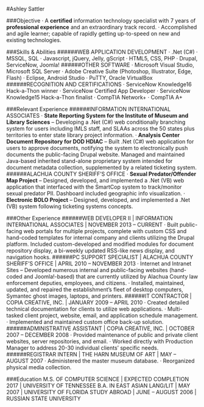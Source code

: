 #Ashley Sattler

###Objective
· A **certified** information technology specialist with 7 years of **professional experience** and an
extraordinary track record.
· Accomplished and agile learner; capable of rapidly getting up-to-speed on new and existing technologies.

###Skills & Abilities
######WEB APPLICATION DEVELOPMENT
· .Net (C#)
· MSSQL, SQL
· Javascript, jQuery, Jelly, gScript
· HTML5, CSS, PHP
· Drupal, ServiceNow, Joomla!
######OTHER SOFTWARE
· Microsoft Visual Studio, Microsoft SQL Server
· Adobe Creative Suite (Photoshop, Illustrator, Edge, Flash)
· Eclipse, Android Studio
· PuTTY, Oracle VirtualBox
######RECOGNITION AND CERTIFICATIONS
· ServiceNow Knowledge16 Hack-a-Thon winner
· ServiceNow Certified App Developer
· ServiceNow Knowledge15 Hack-a-Thon finalist
· CompTIA Network+
· CompTIA A+

###Relevant Experience
######INFORMATION INTERNATIONAL ASSOCIATES
· **State Reporting System for the Institute of Museum and Library Sciences** – Developing a .Net (C#) web
conditionally branching system for users including IMLS staff, and SLAAs across the 50 states plus
territories to enter state library project information.
· **Analysis Center Document Repository for DOD HDIAC** – Built .Net (C#) web application for users to
approve documents, notifying the system to electronically push documents the public-facing Drupal
website. Managed and maintained Java-based inherited stand-alone proprietary system intended for
document metadata collection, supplemented by a related ticketing system.
######ALACHUA COUNTY SHERIFF’S OFFICE
· **Sexual Predator/Offender Map Project** – Designed, developed, and implemented a .Net (VB) web
application that interfaced with the SmartCop system to track/monitor sexual predator PII. Dashboard
included geographic info visualization.
· **Electronic BOLO Project** – Designed, developed, and implemented a .Net (VB) system following ticketing
systems concepts.

###Other Experience
######WEB DEVELOPER II | INFORMATION INTERNATIONAL ASSOCIATES | NOVEMBER 2013 – CURRENT
· Built public-facing web portals for multiple projects, complete with custom CSS and hand-coded templates
for internal company and clients utilizing the Drupal platform. Included custom-developed and modified
modules for document repository display, a bi-weekly updated RSS-like news display, and navigation hooks.
######PC SUPPORT SPECIALIST | ALACHUA COUNTY SHERIFF’S OFFICE | APRIL 2010 – NOVEMBER 2013
· Internet and Intranet Sites – Developed numerous internal and public-facing websites (hand-coded and
Joomla!-based) that are currently utilized by Alachua County law enforcement deputies, employees, and
citizens.
· Installed, maintained, updated, and repaired the establishment’s fleet of desktop computers, Symantec
ghost images, laptops, and printers.
######IT CONTRACTOR | COPIA CREATIVE, INC. | JANUARY 2009 – APRIL 2010
· Created detailed technical documentation for clients to utilize web applications.
· Multi-tasked client project, website, email, and application schedule management.
· Implemented and maintained custom office back-up solution.
######ADMINISTRATIVE ASSISTANT | COPIA CREATIVE, INC. | OCTOBER 2007 – DECEMBER 2008
· Provided maintenance of public and private client websites, server repositories, and email.
· Worked directly with Production Manager to address 20-30 individual clients’ specific needs.
######REGISTRAR INTERN | THE HARN MUSEUM OF ART | MAY – AUGUST 2007
· Administered the master museum database.
· Reorganized physical media collection.

###Education
M.S. OF COMPUTER SCIENCE | EXPECTED COMPLETION 2017 | UNIVERSITY OF TENNESSEE
B.A. IN EAST ASIAN LANG/LIT | MAY 2007 | UNIVERSITY OF FLORIDA
STUDY ABROAD | JUNE – AUGUST 2006 | RUSSIAN STATE UNIVERSITY